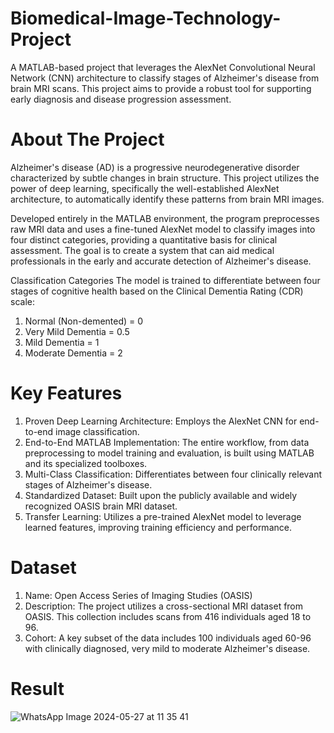 # Biomedical-Image-Technology-Project
A MATLAB-based project that leverages the AlexNet Convolutional Neural Network (CNN) architecture to classify stages of Alzheimer's disease from brain MRI scans. This project aims to provide a robust tool for supporting early diagnosis and disease progression assessment.

# About The Project
Alzheimer's disease (AD) is a progressive neurodegenerative disorder characterized by subtle changes in brain structure. This project utilizes the power of deep learning, specifically the well-established AlexNet architecture, to automatically identify these patterns from brain MRI images.

Developed entirely in the MATLAB environment, the program preprocesses raw MRI data and uses a fine-tuned AlexNet model to classify images into four distinct categories, providing a quantitative basis for clinical assessment. The goal is to create a system that can aid medical professionals in the early and accurate detection of Alzheimer's disease.

Classification Categories
The model is trained to differentiate between four stages of cognitive health  based on the Clinical Dementia Rating (CDR) scale:
1. Normal (Non-demented) = 0
2. Very Mild Dementia = 0.5
3. Mild Dementia = 1
4. Moderate Dementia = 2

# Key Features
1. Proven Deep Learning Architecture: Employs the AlexNet CNN for end-to-end image classification.
2. End-to-End MATLAB Implementation: The entire workflow, from data preprocessing to model training and evaluation, is built using MATLAB and its specialized toolboxes.
3. Multi-Class Classification: Differentiates between four clinically relevant stages of Alzheimer's disease.
4. Standardized Dataset: Built upon the publicly available and widely recognized OASIS brain MRI dataset.
5. Transfer Learning: Utilizes a pre-trained AlexNet model to leverage learned features, improving training efficiency and performance.

# Dataset
1. Name: Open Access Series of Imaging Studies (OASIS)
2. Description: The project utilizes a cross-sectional MRI dataset from OASIS. This collection includes scans from 416 individuals aged 18 to 96.
3. Cohort: A key subset of the data includes 100 individuals aged 60-96 with clinically diagnosed, very mild to moderate Alzheimer's disease.

# Result

![WhatsApp Image 2024-05-27 at 11 35 41](https://github.com/user-attachments/assets/b5fae313-3098-448f-8ee7-501c62af1721)

